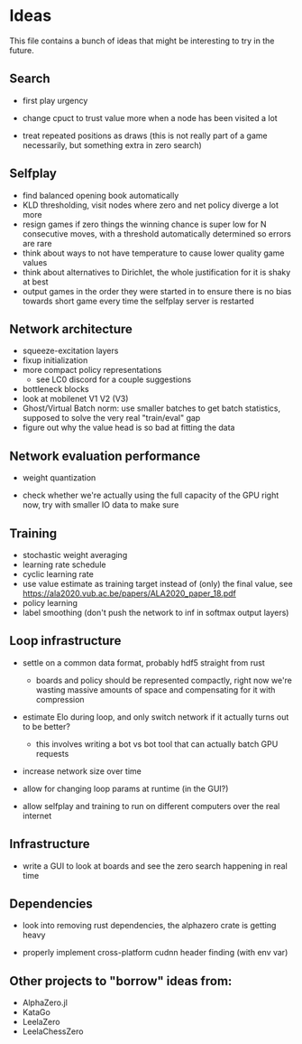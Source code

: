 # Ideas

This file contains a bunch of ideas that might be interesting to try in the future.

## Search

* first play urgency

* change cpuct to trust value more when a node has been visited a lot

* treat repeated positions as draws (this is not really part of a game necessarily, but something extra in zero search)

## Selfplay

* find balanced opening book automatically
* KLD thresholding, visit nodes where zero and net policy diverge a lot more
* resign games if zero things the winning chance is super low for N consecutive moves, with a threshold automatically determined so errors are rare
* think about ways to not have temperature to cause lower quality game values
* think about alternatives to Dirichlet, the whole justification for it is shaky at best
* output games in the order they were started in to ensure there is no bias towards short game every time the selfplay server is restarted

## Network architecture

* squeeze-excitation layers
* fixup initialization
* more compact policy representations
    * see LC0 discord for a couple suggestions
* bottleneck blocks
* look at mobilenet V1 V2 (V3)
* Ghost/Virtual Batch norm: use smaller batches to get batch statistics, supposed to solve the very real "train/eval" gap
* figure out why the value head is so bad at fitting the data

## Network evaluation performance

* weight quantization

* check whether we're actually using the full capacity of the GPU right now, try with smaller IO data to make sure

## Training 

* stochastic weight averaging
* learning rate schedule
* cyclic learning rate
* use value estimate as training target instead of (only) the final value, see https://ala2020.vub.ac.be/papers/ALA2020_paper_18.pdf
* policy learning
* label smoothing (don't push the network to inf in softmax output layers)

## Loop infrastructure

* settle on a common data format, probably hdf5 straight from rust
    * boards and policy should be represented compactly, right now we're wasting massive amounts of space and compensating for it with compression

* estimate Elo during loop, and only switch network if it actually turns out to be better?
    * this involves writing a bot vs bot tool that can actually batch GPU requests

* increase network size over time

* allow for changing loop params at runtime (in the GUI?)

* allow selfplay and training to run on different computers over the real internet

## Infrastructure

* write a GUI to look at boards and see the zero search happening in real time

## Dependencies

* look into removing rust dependencies, the alphazero crate is getting heavy

* properly implement cross-platform cudnn header finding (with env var)


## Other projects to "borrow" ideas from:

* AlphaZero.jl
* KataGo
* LeelaZero
* LeelaChessZero